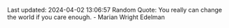 Last updated: 2024-04-02 13:06:57
Random Quote: You really can change the world if you care enough. - Marian Wright Edelman
